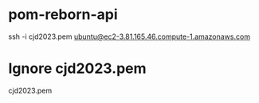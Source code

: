 # pom-reborn-api

ssh -i cjd2023.pem ubuntu@ec2-3.81.165.46.compute-1.amazonaws.com 
# Ignore cjd2023.pem
cjd2023.pem
